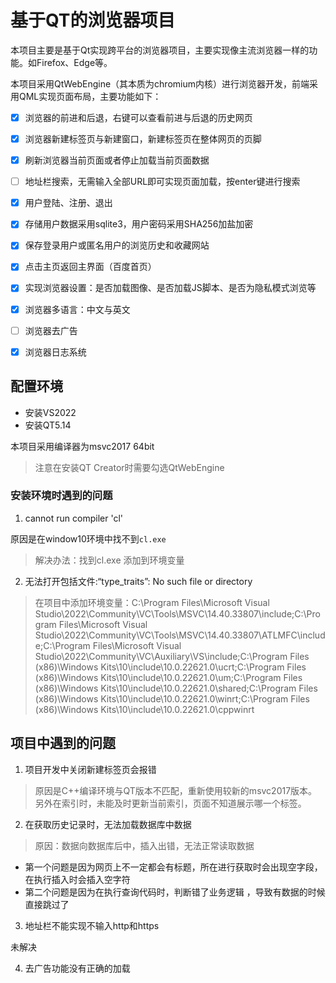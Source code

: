
# 基于QT的浏览器项目

本项目主要是基于Qt实现跨平台的浏览器项目，主要实现像主流浏览器一样的功能。如Firefox、Edge等。

本项目采用QtWebEngine（其本质为chromium内核）进行浏览器开发，前端采用QML实现页面布局，主要功能如下：

- [x] 浏览器的前进和后退，右键可以查看前进与后退的历史网页
- [x] 浏览器新建标签页与新建窗口，新建标签页在整体网页的页脚
- [x] 刷新浏览器当前页面或者停止加载当前页面数据
- [ ] 地址栏搜索，无需输入全部URL即可实现页面加载，按enter键进行搜索
- [x] 用户登陆、注册、退出
- [x] 存储用户数据采用sqlite3，用户密码采用SHA256加盐加密
- [x] 保存登录用户或匿名用户的浏览历史和收藏网站
- [x] 点击主页返回主界面（百度首页）
- [x] 实现浏览器设置：是否加载图像、是否加载JS脚本、是否为隐私模式浏览等
- [x] 浏览器多语言：中文与英文
- [ ] 浏览器去广告
- [x] 浏览器日志系统


## 配置环境

+ 安装VS2022
+ 安装QT5.14

本项目采用编译器为msvc2017 64bit

> 注意在安装QT Creator时需要勾选QtWebEngine

### 安装环境时遇到的问题

1. cannot run compiler 'cl'

原因是在window10环境中找不到`cl.exe`

> 解决办法：找到cl.exe 添加到环境变量

2. 无法打开包括文件:“type_traits”: No such file or directory

> 在项目中添加环境变量：C:\Program Files\Microsoft Visual Studio\2022\Community\VC\Tools\MSVC\14.40.33807\include;C:\Program Files\Microsoft Visual Studio\2022\Community\VC\Tools\MSVC\14.40.33807\ATLMFC\include;C:\Program Files\Microsoft Visual Studio\2022\Community\VC\Auxiliary\VS\include;C:\Program Files (x86)\Windows Kits\10\include\10.0.22621.0\ucrt;C:\Program Files (x86)\Windows Kits\10\\include\10.0.22621.0\\um;C:\Program Files (x86)\Windows Kits\10\\include\10.0.22621.0\\shared;C:\Program Files (x86)\Windows Kits\10\\include\10.0.22621.0\\winrt;C:\Program Files (x86)\Windows Kits\10\\include\10.0.22621.0\\cppwinrt

## 项目中遇到的问题

1. 项目开发中关闭新建标签页会报错

> 原因是C++编译环境与QT版本不匹配，重新使用较新的msvc2017版本。另外在索引时，未能及时更新当前索引，页面不知道展示哪一个标签。

2. 在获取历史记录时，无法加载数据库中数据

> 原因：数据向数据库后中，插入出错，无法正常读取数据

+ 第一个问题是因为网页上不一定都会有标题，所在进行获取时会出现空字段，在执行插入时会插入空字符
+ 第二个问题是因为在执行查询代码时，判断错了业务逻辑 ，导致有数据的时候直接跳过了

3. 地址栏不能实现不输入http和https

未解决

4. 去广告功能没有正确的加载


